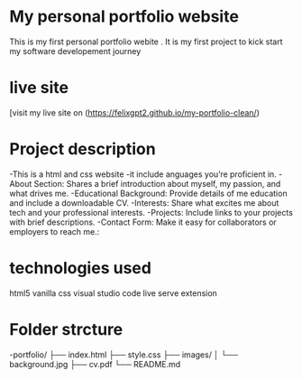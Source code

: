 # My personal portfolio website
This is my first personal portfolio webite . It is my first project to kick start my software developement journey

# live site
[visit my live site on (https://felixgpt2.github.io/my-portfolio-clean/)





# Project description 
-This is a html and css website
-it include anguages you’re proficient in.
-About Section: Shares a brief introduction about myself, my  passion, and what drives me.
-Educational Background: Provide details of me education and include a downloadable CV.
-Interests: Share what excites me about tech and your professional interests.
-Projects: Include links to your projects with brief descriptions.
-Contact Form: Make it easy for collaborators or employers to reach me.:

# technologies used 
html5
vanilla css
visual studio code
live serve extension

# Folder strcture
-portfolio/ ├── index.html ├── style.css ├── images/ │   └── background.jpg ├── cv.pdf └── README.md 













